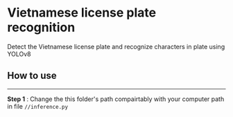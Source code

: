# **Vietnamese license plate recognition**
 Detect the Vietnamese license plate and recognize characters in plate using YOLOv8
## How to use
---
**Step 1** : Change the this folder's path compairtably with your computer path in file ```//inference.py```

